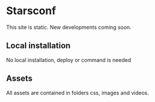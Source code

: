 # Starsconf
This site is static. New developments coming soon.

## Local installation
No local installation, deploy or command is needed

## Assets
All assets are contained in folders css, images and videos.
